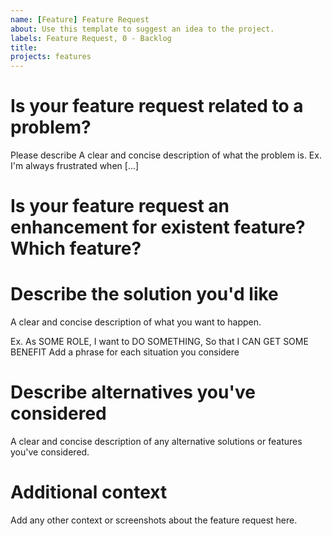 ```yaml
---
name: [Feature] Feature Request
about: Use this template to suggest an idea to the project.
labels: Feature Request, 0 - Backlog
title: 
projects: features
---
```


# Is your feature request related to a problem? 
Please describe A clear and concise description of what the problem is. 
Ex. I'm always frustrated when [...]

# Is your feature request an enhancement for existent feature? Which feature?


# Describe the solution you'd like 
A clear and concise description of what you want to happen.

Ex. As SOME ROLE, I want to DO SOMETHING, So that I CAN GET SOME BENEFIT
Add a phrase for each situation you considere

# Describe alternatives you've considered 
A clear and concise description of any alternative solutions or features you've considered.

# Additional context 
Add any other context or screenshots about the feature request here.
